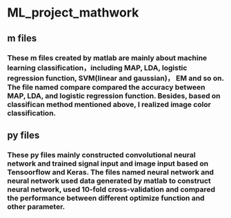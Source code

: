 # ML_project_mathwork
## m files 
### These m files created by matlab are mainly about machine learning classification，including MAP, LDA, logistic regression function, SVM(linear and gaussian)， EM and so on. The file named compare compared the accuracy between MAP, LDA, and logistic regression function. Besides, based on classifican method mentioned above, I realized image color classification.
## py files
### These py files mainly constructed convolutional neural network and trained signal input and image input based on Tensoorflow and Keras. The files named neural network and neural network used data generated by matlab to construct neural network, used 10-fold cross-validation and compared the performance between different optimize function and other parameter. 
